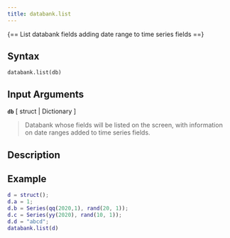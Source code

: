 ```yaml
---
title: databank.list
---
```


{== List databank fields adding date range to time series fields ==}


## Syntax

    databank.list(db)


## Input Arguments

__`db`__ [ struct | Dictionary ]
>
> Databank whose fields will be listed on the screen, with information on
> date ranges added to time series fields.
>

## Description


## Example

```matlab
d = struct();
d.a = 1;
d.b = Series(qq(2020,1), rand(20, 1));
d.c = Series(yy(2020), rand(10, 1));
d.d = "abcd";
databank.list(d)
```

